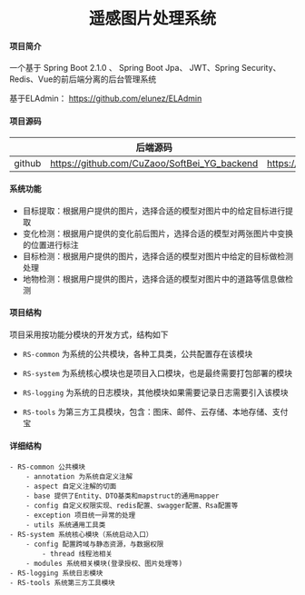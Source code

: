 <h1 style="text-align: center">遥感图片处理系统</h1>


#### 项目简介
一个基于 Spring Boot 2.1.0 、 Spring Boot Jpa、 JWT、Spring Security、Redis、Vue的前后端分离的后台管理系统

基于ELAdmin： https://github.com/elunez/ELAdmin

#### 项目源码

|     |   后端源码  | 前端源码                                          |
|---  |--- |-----------------------------------------------|
|  github   |  https://github.com/CuZaoo/SoftBei_YG_backend   | https://github.com/CuZaoo/SoftBei_YG_frontend |



####  系统功能
- 目标提取：根据用户提供的图片，选择合适的模型对图片中的给定目标进行提取
- 变化检测：根据用户提供的变化前后图片，选择合适的模型对两张图片中变换的位置进行标注
- 目标检测：根据用户提供的图片，选择合适的模型对图片中给定的目标做检测处理
- 地物检测：根据用户提供的图片，选择合适的模型对图片中的道路等信息做检测


#### 项目结构
项目采用按功能分模块的开发方式，结构如下

- `RS-common` 为系统的公共模块，各种工具类，公共配置存在该模块

- `RS-system` 为系统核心模块也是项目入口模块，也是最终需要打包部署的模块

- `RS-logging` 为系统的日志模块，其他模块如果需要记录日志需要引入该模块

- `RS-tools` 为第三方工具模块，包含：图床、邮件、云存储、本地存储、支付宝


#### 详细结构

```
- RS-common 公共模块
    - annotation 为系统自定义注解
    - aspect 自定义注解的切面
    - base 提供了Entity、DTO基类和mapstruct的通用mapper
    - config 自定义权限实现、redis配置、swagger配置、Rsa配置等
    - exception 项目统一异常的处理
    - utils 系统通用工具类
- RS-system 系统核心模块（系统启动入口）
	- config 配置跨域与静态资源，与数据权限
	    - thread 线程池相关
	- modules 系统相关模块(登录授权、图片处理等)
- RS-logging 系统日志模块
- RS-tools 系统第三方工具模块
```
